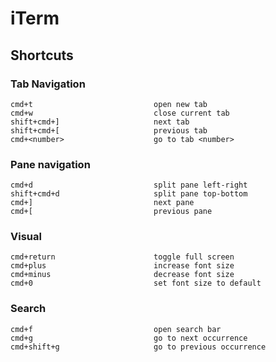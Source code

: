 # iTerm

## Shortcuts

### Tab Navigation

    cmd+t                           open new tab
    cmd+w                           close current tab
    shift+cmd+]                     next tab
    shift+cmd+[                     previous tab
    cmd+<number>                    go to tab <number>

### Pane navigation

    cmd+d                           split pane left-right
    shift+cmd+d                     split pane top-bottom
    cmd+]                           next pane
    cmd+[                           previous pane

### Visual

    cmd+return                      toggle full screen
    cmd+plus                        increase font size
    cmd+minus                       decrease font size
    cmd+0                           set font size to default

### Search

    cmd+f                           open search bar
    cmd+g                           go to next occurrence
    cmd+shift+g                     go to previous occurrence
